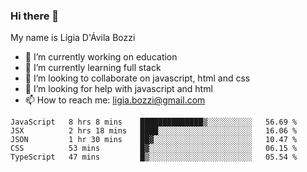 ### Hi there 👋

My name is Lígia D'Ávila Bozzi

- 🔭 I’m currently working on education
- 🌱 I’m currently learning full stack
- 👯 I’m looking to collaborate on javascript, html and css
- 🤔 I’m looking for help with javascript and html
- 📫 How to reach me: ligia.bozzi@gmail.com

<!--START_SECTION:waka-->
```text
JavaScript   8 hrs 8 mins    ██████████████▒░░░░░░░░░░   56.69 % 
JSX          2 hrs 18 mins   ████░░░░░░░░░░░░░░░░░░░░░   16.06 % 
JSON         1 hr 30 mins    ██▓░░░░░░░░░░░░░░░░░░░░░░   10.47 % 
CSS          53 mins         █▓░░░░░░░░░░░░░░░░░░░░░░░   06.15 % 
TypeScript   47 mins         █▒░░░░░░░░░░░░░░░░░░░░░░░   05.54 % 
```
<!--END_SECTION:waka-->

<!--
**ligiadavilabozzi/ligiadavilabozzi** is a ✨ _special_ ✨ repository because its `README.md` (this file) appears on your GitHub profile.
-->


